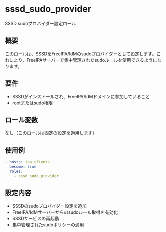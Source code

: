 # sssd_sudo_provider

SSSD sudoプロバイダー設定ロール

## 概要

このロールは、SSSDをFreeIPA/IdMのsudoプロバイダーとして設定します。これにより、FreeIPAサーバーで集中管理されたsudoルールを使用できるようになります。

## 要件

- SSSDがインストールされ、FreeIPA/IdMドメインに参加していること
- rootまたはsudo権限

## ロール変数

なし（このロールは固定の設定を適用します）

## 使用例

```yaml
- hosts: ipa_clients
  become: true
  roles:
    - sssd_sudo_provider
```

## 設定内容

- SSSDのsudoプロバイダー設定を追加
- FreeIPA/IdMサーバーからのsudoルール取得を有効化
- SSSDサービスの再起動
- 集中管理されたsudoポリシーの適用